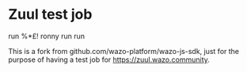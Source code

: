 # Zuul test job

run %*$£$!
ronny run run 

This is a fork from github.com/wazo-platform/wazo-js-sdk, just for the purpose of having a test job for https://zuul.wazo.community.
